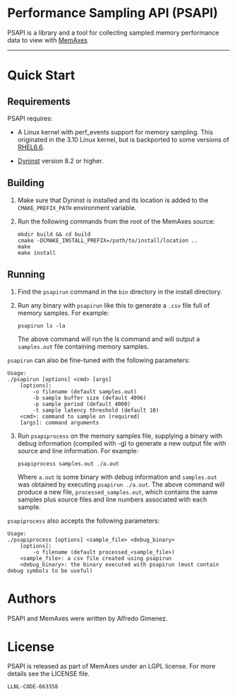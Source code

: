 # Performance Sampling API (PSAPI)

PSAPI is a library and a tool for collecting sampled memory
performance data to view with
[MemAxes](https://github.com/scalability-llnl/MemAxes)

----

# Quick Start

## Requirements

PSAPI requires:

* A Linux kernel with perf_events support for memory
  sampling.  This originated in the 3.10 Linux kernel, but is backported
  to some versions of [RHEL6.6](https://www.redhat.com/promo/Red_Hat_Enterprise_Linux6/).

* [Dyninst](http://www.dyninst.org) version 8.2 or higher.

## Building

1. Make sure that Dyninst is installed and its location is added to the
   `CMAKE_PREFIX_PATH` environment variable.

2. Run the following commands from the root of the MemAxes source:
   ```
   mkdir build && cd build
   cmake -DCMAKE_INSTALL_PREFIX=/path/to/install/location ..
   make
   make install
   ```

## Running

1. Find the `psapirun` command in the `bin` directory in the install
   directory.

2. Run any binary with `psapirun` like this to generate a `.csv` file
   full of memory samples.  For example:

   ```
   psapirun ls -la
   ```

   The above command will run the ls command and will output a
   `samples.out` file containing memory samples.


`psapirun` can also be fine-tuned with the following parameters:

   ```
   Usage:
   ./psapirun [options] <cmd> [args]
       [options]:
           -o filename (default samples.out)
           -b sample buffer size (default 4096)
           -p sample period (default 4000)
           -t sample latency threshold (default 10)
       <cmd>: command to sample on (required)
       [args]: command arguments
   ```

3. Run `psapiprocess` on the memory samples file, supplying a binary 
   with debug information (compiled with -g) to generate a new output
   file with source and line information. For example:

   ```
   psapiprocess samples.out ./a.out
   ```

   Where `a.out` is some binary with debug information and `samples.out`
   was obtained by executing `psapirun ./a.out`. The above command
   will produce a new file, `processed_samples.out`, which contains
   the same samples plus source files and line numbers
   associated with each sample.

`psapiprocess` also accepts the following parameters:

   ```
   Usage:
   ./psapiprocess [options] <sample_file> <debug_binary>
       [options]:
           -o filename (default processed_<sample_file>)
       <sample_file>: a csv file created using psapirun
       <debug_binary>: the binary executed with psapirun (must contain debug symbols to be useful)
   ```

# Authors

PSAPI and MemAxes were written by Alfredo Gimenez.

# License

PSAPI is released as part of MemAxes under an LGPL license. For more
details see the LICENSE file.

`LLNL-CODE-663358`

